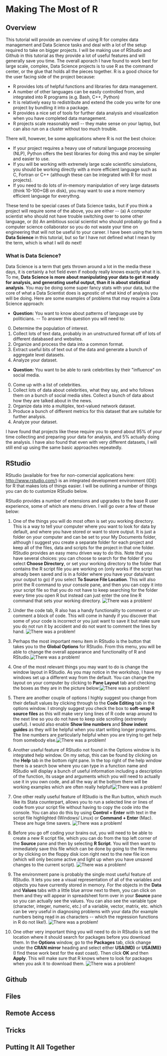 # Making The Most of R 

## Overview

This tutorial will provide an overview of using R for complex data management and Data Science tasks and deal with a lot of the setup required to take on bigger projects. I will be making use of RStudio and Github in this tutorial as they provide a lot of useful features and will generally save you time. The overall aporach I have found to work best for large scale, complex, Data Science projects is to use R as the command center, or the glue that holds all the pieces together. R is a good choice for the user facing side of the project because:

* R provides lots of helpful functions and libraries for data management.
* A number of other languages can be easily controlled from, and integrated into R programs (e.g. Bash, C++, Python)
* It is relatively easy to redistribute and extend the code you write for one project by bundling it into a package.
* R provides a nice set of tools for further data analysis and visualization when you have completed data management.
* R projects scale reasonably well -- they make sense on your laptop, but can also run on a cluster without too much trouble.

There will, however, be some applications where R is not the best choice:

* If your project requires a heavy use of natural language processing (NLP), Python offers the best libraries for doing this and may be simpler and easier to use.
* If you will be working with extremely large scale scientific simulations, you should be working directly with a more efficient language such as C, Fortran or C++ (although these can be integrated with R for most projects).
* If you need to do lots of in-memory manipulation of very large datasets (think 10-100+GB on disk), you may want to use a more memory efficient language for everythng.

These tend to be special cases of Data Science tasks, but if you think a project will require some of the above, you are either -- (a) A computer scientist who should not have trouble switching over to some other language, or (b) An ambitious social scientist who should probably go find a computer science collaborator so you do not waste your time on engineering that will not be useful to your career. I have been using the term **Data Science** in this tutorial, but so far I have not defined what I mean by the term, which is what I will do next!

### What is Data Science?

Data Science is a term that gets thrown around a lot in the media these days, it is certainly a hot field even if nobody really knows exactly what it is. To me, **Data Science is more about manipulating your data to get it ready for analysis, and generating useful output, than it is about statistical analysis**. You may be doing some super fancy stats with your data, but the core of what a Data Scientist does is agnostic of what kind of analysis you will be doing. Here are some examples of problems that may require a Data Science approach:

* **Question:** You want to know about patterns of language use by politicians. -- To answer this question you will need to:
0. Determine the population of interest.
1. Collect lots of text data, probably in an unstructured format off of lots of different databased and websites.
2. Organize and process the data into a common format.
3. Extract useful bits of text out of the data and generate a bunch of aggregate level datasets.
4. Analyze your dataset.
* **Question:** You want to be able to rank celebrities by their "influence" on social media.
0. Come up with a list of celebrities.
1. Collect lots of data about celebrities, what they say, and who follows them on a bunch of social media sites. Collect a bunch of data about how they are talked about in the news. 
2. Organize data into a multiplex, text-valued network dataset. 
3. Produce a bunch of different metrics for this dataset that are suitable for further analysis.
4. Analyze your dataset.

I have found that projects like these require you to spend about 95% of your time collecting and preparing your data for analysis, and 5% actually doing the analysis. I have also found that even with very different datasets, I will still end up using the same basic approaches repeatedly. 

## RStudio

RStudio (available for free for non-comercial applications here: <http://www.rstudio.com/>) is an integrated development environment (IDE) for R that makes lots of things easier. I will be outlining a number of things you can do to customize RStudio below.

RStudio provides a number of extensions and upgrades to the base R user experience, some of which are menu driven. I will go over a few of these below:

1. One of the things you will do most often is set you working directory. This is a way to tell your computer where you want to look for data by default, and where you have stored or want to store output. It is just a folder on your computer and can be set to your My Documents folder, although I suggest you create a separate folder for each project and keep all of the files, data and scripts for the project in that one folder. RStudio provides an easy menu driven way to do this. Note that you have several choices: you can choose to search for the folder if you select **Choose Directory**, or set your working directory to the folder that contains the R script file you are working on (only works if the script has already been saved and is in a folder where you have your data/want your output to go) if you select **To Source File Location**. This will also print the R command to your console pane, and then you can copy it into your script file so that you do not have to keep searching for the folder every time you open R but instead can just enter the one line R command that sets your working directory. ![There was a problem!](./images/img1.png)

2. Under the code tab, R also has a handy functionality to comment or un-comment a block of code. This will come in handy if you discover that some of your code is incorrect or you just want to save it but make sure you do not run it by accident and do not want to comment the lines by hand. ![There was a problem!](./images/img2.png)

3. Perhaps the most important menu item in RStudio is the button that takes you to the **Global Options** for RStudio. From this menu, you will be able to change the overall appearance and functionality of R and RStudio.![There was a problem!](./images/img3.png)

4. One of the most relevant things you may want to do is change the window layout in RStudio. As you may notice in the workshop, I have my windows set up a different way from the default. You can change the layout on your computer by clicking to **Pane Layout** tab and checking the boxes as they are in the picture below:![There was a problem!](./images/img4.png)

5. There are another couple of options I highly suggest you change from their default values by clicking through to the **Code Editing** tab in the options window. I strongly suggest you check the box to **soft-wrap R source files** as this will make very long lines of R code wrap around to the next line so you do not have to keep side scrolling (extremely useful). I would also enable **Show line numbers** and **Show indent guides** as they will be helpful when you start writing longer programs. The line numbers are particularly helpful when you are trying to get help from somebody else.![There was a problem!](./images/img5.png)

6. Another useful feature of RStudio not found in the Options window is its integrated help window. On my setup, this can be found by clicking on the **Help** tab in the bottom right pane. In the top right of the help window there is a search bow where you can type in a function name and RStudio will display a bunch of useful information including a description of the function, its usage and arguments which you will need to actually use it in you own code, and all the way at the bottom there will be working examples which are often really helpful!![There was a problem!](./images/img9.png)

7. One other really useful feature of RStudio is the Run button, which much like its Stata counterpart, allows you to run a selected line or lines of code from your script file without having to copy the code into the console. You can also do this by using **Control + Enter** with text in the script file highlighted (Windows/ Linux) or **Command + Enter** (Mac). These are huge time savers. ![There was a problem!](./images/img10.png)

8. Before you go off coding your brains out, you will need to be able to create a new R script file, which you can do from  the top left corner of the **Source** pane and then by selecting **R Script**. You will then want to immediately save this file which can be done by going to the file menu or by clicking on the floppy disk icon right next to the new file icon (which will only become active and light up when you have unsaved changes to the current script). ![There was a problem!](./images/img11.png)

9. The environment pane is probably the single most useful feature of RStudio. It lets you see a visual representation of all of the variables and objects you have currently stored in memory. For the objects in the **Data**  and **Values** tabs with a little blue arrow next to them, you can click on them and they will appear in spreadsheet form over in your **Source** pane so you can actually see the values. You can also see the variable type  (character, integer, numeric, etc.) of a variable, vector, matrix, etc. which can be very useful in diagnosing problems with your data (for example numbers being read in as characters -- which the regression functions in R do not like!). ![There was a problem!](./images/img12.png)

10. One other very important thing you will need to do in RStudio is set the location where it should search for packages before you download them. In the **Options** window, go to the **Packages** tab, click change under the **CRAN mirror** heading and select either **USA(MD)** or **USA(MI)}** (I find these work best for the east coast). Then click **OK** and then **Apply**. This will make sure that R knows where to look for packages when you ask it to download them. ![There was a problem!](./images/img13.png)





## Github

## Files

## Remote Access

## Tricks

## Putting It All Together



